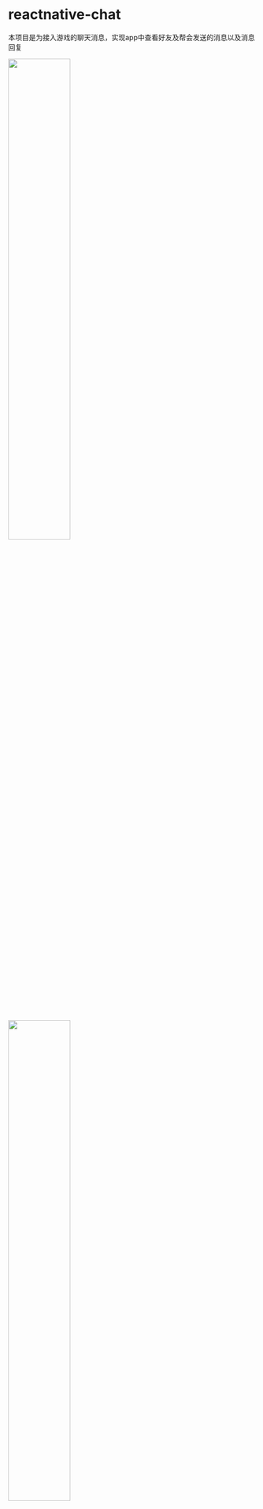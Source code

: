 # reactnative-chat
本项目是为接入游戏的聊天消息，实现app中查看好友及帮会发送的消息以及消息回复


<img src="https://mmbiz.qpic.cn/mmbiz_png/0x86srU2BFZaYib5gcu2HmJOlLvwRAnnZekXWt9hrJZiaLggeSH9Yr1sIvyrAx91hKuNjhNjpPWGVLOKGudonW9Q/640?wx_fmt=png&tp=webp&wxfrom=5&wx_lazy=1&wx_co=1" width="50%" height="50%">

<img src="https://mmbiz.qpic.cn/mmbiz_png/0x86srU2BFZaYib5gcu2HmJOlLvwRAnnZ1foUlGoKHMMSAPM0ckyG0LO3Np008Cnn6b5ZnyplNicMsuQWES4ax3A/640?wx_fmt=png&tp=webp&wxfrom=5&wx_lazy=1&wx_co=1" width="50%" height="50%">


### 技术栈
react native(0.63)+redux+dva+react navigationt(5.x)+websocket
### 其它组件：
react-native-code-push 热更新  
react-native-gifted-chat 聊天  
jcore-react-native，jpush-react-native 推送通知  
